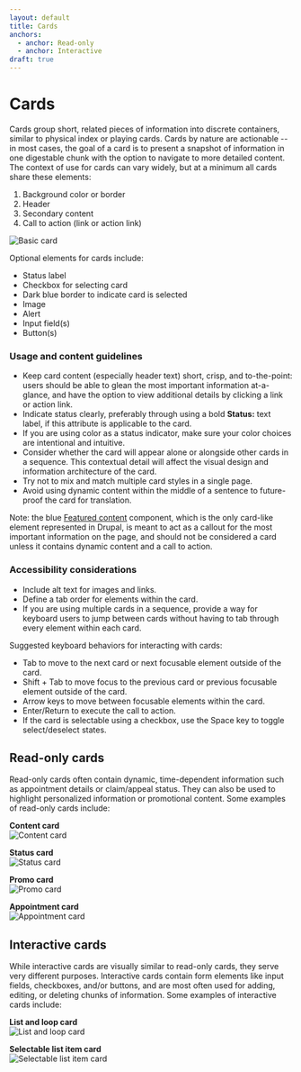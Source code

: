 ```yaml
---
layout: default
title: Cards
anchors:
  - anchor: Read-only
  - anchor: Interactive
draft: true
---
```


# Cards

Cards group short, related pieces of information into discrete containers, similar to physical index or playing cards. Cards by nature are actionable -- in most cases, the goal of a card is to present a snapshot of information in one digestable chunk with the option to navigate to more detailed content. The context of use for cards can vary widely, but at a minimum all cards share these elements:

1. Background color or border
2. Header
3. Secondary content
4. Call to action (link or action link)

![Basic card]({{site.baseurl}}/images/BasicCard2.png) 

Optional elements for cards include:

- Status label 
- Checkbox for selecting card
- Dark blue border to indicate card is selected
- Image
- Alert
- Input field(s)
- Button(s)

### Usage and content guidelines

- Keep card content (especially header text) short, crisp, and to-the-point: users should be able to glean the most important information at-a-glance, and have the option to view additional details by clicking a link or action link.
- Indicate status clearly, preferably through using a bold **Status:** text label, if this attribute is applicable to the card.
- If you are using color as a status indicator, make sure your color choices are intentional and intuitive.
- Consider whether the card will appear alone or alongside other cards in a sequence. This contextual detail will affect the visual design and information architecture of the card.
- Try not to mix and match multiple card styles in a single page.
- Avoid using dynamic content within the middle of a sentence to future-proof the card for translation.

Note: the blue [Featured content](https://design.va.gov/components/featured-content) component, which is the only card-like element represented in Drupal, is meant to act as a callout for the most important information on the page, and should not be considered a card unless it contains dynamic content and a call to action.

### Accessibility considerations

- Include alt text for images and links.
- Define a tab order for elements within the card.
- If you are using multiple cards in a sequence, provide a way for keyboard users to jump between cards without having to tab through every element within each card. 

Suggested keyboard behaviors for interacting with cards:

- Tab to move to the next card or next focusable element outside of the card.
- Shift + Tab to move focus to the previous card or previous focusable element outside of the card.
- Arrow keys to move between focusable elements within the card.
- Enter/Return to execute the call to action.
- If the card is selectable using a checkbox, use the Space key to toggle select/deselect states.

## Read-only cards
Read-only cards often contain dynamic, time-dependent information such as appointment details or claim/appeal status. They can also be used to highlight personalized information or promotional content. Some examples of read-only cards include:

**Content card** <br/>
![Content card]({{site.baseurl}}/images/ContentCard1.png)

**Status card** <br/>
![Status card]({{site.baseurl}}/images/StatusCard1.png)

**Promo card** <br/>
![Promo card]({{site.baseurl}}/images/PromoCard1.png)

**Appointment card** <br/>
![Appointment card]({{site.baseurl}}/images/ApptCard.png)

## Interactive cards
While interactive cards are visually similar to read-only cards, they serve very different purposes. Interactive cards contain form elements like input fields, checkboxes, and/or buttons, and are most often used for adding, editing, or deleting chunks of information. Some examples of interactive cards include:

**List and loop card** <br/>
![List and loop card]({{site.baseurl}}/images/ListLoop.png)

**Selectable list item card** <br/>
![Selectable list item card]({{site.baseurl}}/images/ListItemCard.png)
